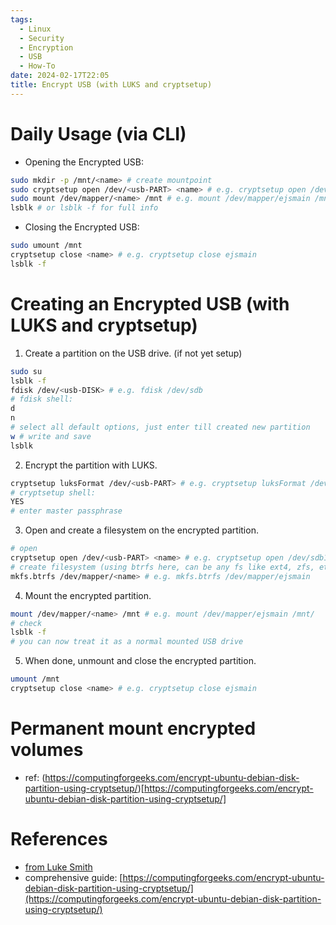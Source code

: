 ```yaml
---
tags:
  - Linux
  - Security
  - Encryption
  - USB
  - How-To
date: 2024-02-17T22:05
title: Encrypt USB (with LUKS and cryptsetup)
---
```

<!-- 2024-02-17-2205 (February 17, 2024 10:05 PM) -->

# Daily Usage (via CLI)

- Opening the Encrypted USB:
```bash
sudo mkdir -p /mnt/<name> # create mountpoint
sudo cryptsetup open /dev/<usb-PART> <name> # e.g. cryptsetup open /dev/sdb1 ejsmain
sudo mount /dev/mapper/<name> /mnt # e.g. mount /dev/mapper/ejsmain /mnt
lsblk # or lsblk -f for full info
```

- Closing the Encrypted USB:
```bash
sudo umount /mnt
cryptsetup close <name> # e.g. cryptsetup close ejsmain
lsblk -f
```

# Creating an Encrypted USB (with LUKS and cryptsetup)

1. Create a partition on the USB drive. (if not yet setup)
```bash
sudo su
lsblk -f
fdisk /dev/<usb-DISK> # e.g. fdisk /dev/sdb
# fdisk shell:
d
n
# select all default options, just enter till created new partition
w # write and save
lsblk
```

2. Encrypt the partition with LUKS.
```bash
cryptsetup luksFormat /dev/<usb-PART> # e.g. cryptsetup luksFormat /dev/sdb1
# cryptsetup shell:
YES
# enter master passphrase
```

3. Open and create a filesystem on the encrypted partition.
```bash
# open
cryptsetup open /dev/<usb-PART> <name> # e.g. cryptsetup open /dev/sdb1 ejsmain
# create filesystem (using btrfs here, can be any fs like ext4, zfs, etc.)
mkfs.btrfs /dev/mapper/<name> # e.g. mkfs.btrfs /dev/mapper/ejsmain
```

4. Mount the encrypted partition.
```bash
mount /dev/mapper/<name> /mnt # e.g. mount /dev/mapper/ejsmain /mnt/
# check
lsblk -f
# you can now treat it as a normal mounted USB drive
```

5. When done, unmount and close the encrypted partition.
```bash
umount /mnt
cryptsetup close <name> # e.g. cryptsetup close ejsmain
```

# Permanent mount encrypted volumes
- ref: (https://computingforgeeks.com/encrypt-ubuntu-debian-disk-partition-using-cryptsetup/)[https://computingforgeeks.com/encrypt-ubuntu-debian-disk-partition-using-cryptsetup/]

# References
- [from Luke Smith](https://www.youtube.com/watch?v=ZNaT03-xamE)
- comprehensive guide: [https://computingforgeeks.com/encrypt-ubuntu-debian-disk-partition-using-cryptsetup/](https://computingforgeeks.com/encrypt-ubuntu-debian-disk-partition-using-cryptsetup/)
